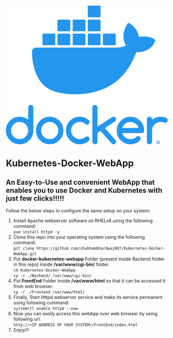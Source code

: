![Docker-Logo](./images/docker.png)
# Kubernetes-Docker-WebApp
An Easy-to-Use and convenient WebApp that enables you to use Docker and Kubernetes with just  few clicks!!!!!
---
Follow the below steps to configure the same setup on your system:
1. Install Apache webserver software on RHELv8 using the following command:<br />
`yum install httpd -y`<br />
2. Clone this repo into your operating system using the following command:<br/>
`git clone https://github.com/shubhambhardwaj007/Kubernetes-Docker-WebApp.git`
3. Put <b>docker-kubernetes-webapp</b> Folder (present inside Backend folder in this repo) inside <b>/var/www/cgi-bin/</b> folder.<br />
`cd Kubernetes-Docker-WebApp`<br />
`cp -r ./Backend/ /var/www/cgi-bin/`<br />
4. Put <b>FrontEnd</b> Folder inside <b>/var/www/html</b> so that it can be accessed it from web browser.<br />
`cp -r ./Frontend /var/www/html/`
5. Finally, Start Httpd webserver service and make its service permanent using following command:<br />
`systemctl enable httpd --now`
6. Now you can easily access this webApp over web browser by using following url:<br />
`http://<IP ADDRESS OF YOUR SYSTEM>/FrontEnd/index.html`
7. Enjoy!!!

